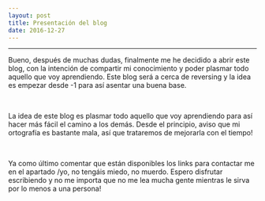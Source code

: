 ```yaml
---
layout: post
title: Presentación del blog
date: 2016-12-27
---
```

--------------------

Bueno, después de muchas dudas, finalmente me he decidido a abrir este blog, con la intención de compartir mi conocimiento y poder plasmar todo aquello que voy aprendiendo. Este blog será a cerca de reversing y la idea es empezar desde -1 para así asentar una buena base.  

<br>

La idea de este blog es plasmar todo aquello que voy aprendiendo para así hacer más fácil el camino a los demás. Desde el principio, aviso que mi ortografía es bastante mala, así que trataremos de mejorarla con el tiempo!

<br>

Ya como último comentar que están disponibles los links para contactar me en el apartado /yo, no tengáis miedo, no muerdo.  Espero disfrutar escribiendo y no me importa que no me lea mucha gente mientras le sirva por lo menos a una persona!

